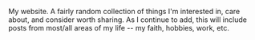 My website. A fairly random collection of things I'm interested in, care about, and consider worth sharing. As I continue to add, this will include posts from most/all areas of my life -- my faith, hobbies, work, etc. 